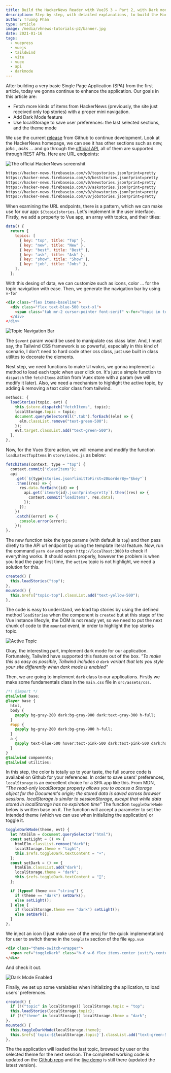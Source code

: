 ```yaml
---
title: Build the HackerNews Reader with VueJS 3 — Part 2, with Dark mode supported
description: Step by step, with detailed explanations, to build the HackerNews Reader using Vue 3, Vite 2, VueX 4 & Tailwind, with the implementation of dark mode.
author: Truong Phan
type: article
image: /media/vhnews-tutorials-p2/banner.jpg
date: 2021-01-16
tags:
  - vuepress
  - vuejs
  - taildwind
  - vite
  - vuex
  - api
  - darkmode
---
```

After building a very basic Single Page Application (SPA) from the first article, today we gonna continue to enhance the application. Our goals in this article are:

- Fetch more kinds of items from HackerNews (previously, the site just received only top stories) with a proper mini navigation.
- Add Dark Mode feature
- Use localStorage to save user preferences: the last selected sections, and the theme mode

We use the current [release](https://github.com/infantiablue/vhnews/releases/tag/0.1) from Github to continue development. Look at the HackerNews homepage, we can see it has other sections such as *new, jobs , asks ...* and go through the [official API](https://github.com/HackerNews/API), all of them are supported through REST APIs. Here are URL endpoints:

![The official HackerNews screenshit](../../.vuepress/public/media/vhnews-tutorials-p2/hnews_screenshot.png)

```html
https://hacker-news.firebaseio.com/v0/topstories.json?print=pretty
https://hacker-news.firebaseio.com/v0/beststories.json?print=pretty
https://hacker-news.firebaseio.com/v0/newstories.json?print=pretty
https://hacker-news.firebaseio.com/v0/askstories.json?print=pretty
https://hacker-news.firebaseio.com/v0/showstories.json?print=pretty
https://hacker-news.firebaseio.com/v0/jobstories.json?print=pretty
```

When examining the URL endpoints, there is a pattern, which we can make use for our app: `${topic}stories`. Let's implement in the user interface. Firstly, we add a property to Vue app, an array with topics, and their titles:

```javascript
data() {
  return {
    topics: [
      { key: "top", title: "Top" },
      { key: "new", title: "New" },
      { key: "best", title: "Best" },
      { key: "ask", title: "Ask" },
      { key: "show", title: "Show" },
      { key: "job", title: "Jobs" },
    ],
  };
```

With this desing of data, we can customize such as icons, color ... for the topic navigation with ease. Then, we generate the navigation bar by using `v-for`

```html
<div class="flex items-baseline">
  <div class="flex text-blue-500 text-xl">
    <span class="tab mr-2 cursor-pointer font-serif" v-for="topic in topics" :key="topic.key" @click="loadStories(topic.key, $event)>{{ topic.title }}</span>
  </div>
</div>
```

![Topic Navigation Bar](../../.vuepress/public/media/vhnews-tutorials-p2/nav_bar.png)

The `$event` param would be used to manipulate css class later. And, I must say, the Tailwind CSS framework is so powerful, especially in this kind of scenario, I don't need to hard code other css class, just use built in class utilites to decorate the elements.

Nest step, we need functions to make UI wokrs, we gonna implement a method to load each topic when user click on. It's just a simple function to `dispatch` the `fetchItems` action from Vuex store with a param (we will modify it later). Also, we need a mechanism to highlight the active topic, by adding & removing a text color class from tailwind.

```javascript
methods: {
  loadStories(topic, evt) {
    this.$store.dispatch("fetchItems", topic);
    localStorage.topic = topic;
    document.querySelectorAll(".tab").forEach((elm) => {
      elm.classList.remove("text-green-500");
    });
    evt.target.classList.add("text-green-500");
  },
},
```

Now, for the Vuex Store action, we will rename and modify the function `loadLatestTopItems` in `store/index.js` as below:

```javascript
fetchItems(context, type = "top") {
  context.commit("clearItems");
  api
    .get(`${type}stories.json?limitToFirst=20&orderBy="$key"`)
    .then((res) => {
      res.data.forEach((id) => {
        api.get(`item/${id}.json?print=pretty`).then((res) => {
          context.commit("loadItems", res.data);
        });
      });
    })
    .catch((error) => {
      console.error(error);
    });
},
```

The new function take the type params (with default is `top`) and then pass diretly to the API url endpoint by using the template literal feature. Now, run the command `yarn dev` and open `http://localhost:3000` to check if everything works. It should wokrs properly, however the problem is when you load the page first time, the `active` topic is not highlight, we need a solution for this.

```javascript
created() {
  this.loadStories("top");
},
mounted() {
  this.$refs["topic-top"].classList.add("text-yellow-500");
},
```

The code is easy to understand, we load top stories by using the defined method `loadStories` when the component is `created` but at this stage of the Vue instance lifecyle, the DOM is not ready yet, so we need to put the next chunk of code to the `mounted` event, in order to highlight the top stories topic.

![Active Topic](../../.vuepress/public/media/vhnews-tutorials-p2/topic-highlight.png)

Okay, the interesting part, implement dark mode for our application. Fortunately, Tailwind have supported this feature out of the box. *"To make this as easy as possible, Tailwind includes a `dark` variant that lets you style your site differently when dark mode is enabled"*

Then, we are going to implement `dark` class to our applications. Firstly we make some fundamentals class in the `main.css` file in `src/assets/css`.

```css
/*! @import */
@tailwind base;
@layer base {
  html,
  body {
    @apply bg-gray-200 dark:bg-gray-900 dark:text-gray-300 h-full;
  }
  #app {
    @apply bg-gray-200 dark:bg-gray-900 h-full;
  }
  a {
    @apply text-blue-500 hover:text-pink-500 dark:text-pink-500 dark:hover:text-indigo-500;
  }
}
@tailwind components;
@tailwind utilities;
```

In this step, the color is totally up to your taste, the full source code is availabel on Github for your references. In order to save users' preferences, `localStorage` is an execellent choice for a SPA app like this. From MDN, *"The read-only localStorage property allows you to access a Storage object for the Document's origin; the stored data is saved across browser sessions. localStorage is similar to sessionStorage, except that while data stored in localStorage has no expiration time"* The function `toggleDarkMode` below is written base on it. The function will accept a parameter to set the intended theme (which we can use when initializing the application) or toggle it.

```javascript
toggleDarkMode(theme, evt) {
  let htmlElm = document.querySelector("html");
  const setLight = () => {
    htmlElm.classList.remove("dark");
    localStorage.theme = "light";
    this.$refs.toggleDark.textContent = "☀️";
  };
  const setDark = () => {
    htmlElm.classList.add("dark");
    localStorage.theme = "dark";
    this.$refs.toggleDark.textContent = "🌙";
  };

  if (typeof theme === "string") {
    if (theme == "dark") setDark();
    else setLight();
  } else {
    if (localStorage.theme === "dark") setLight();
    else setDark();
  }
},
```

We inject an icon (I just make use of the emoj for the quick implementation) for user to switch theme in the `template` section of the file `App.vue`

```html
<div class="theme-switch-wrapper">
  <span ref="toggleDark" class="h-6 w-6 flex items-center justify-center cursor-pointer bg-blue-500 dark:bg-green-500 rounded-full" @click="toggleDarkMode">☀️</span>
</div>
```

And check it out.

![Dark Mode Enabled](../../.vuepress/public/media/vhnews-tutorials-p2/darkmode.png)

Finally, we set up some varaiables when initializing the apllication, to load users' preferences.

```javascript
created() {
  if (!("topic" in localStorage)) localStorage.topic = "top";
  this.loadStories(localStorage.topic);
  if (!("theme" in localStorage)) localStorage.theme = "dark";
},
mounted() {
  this.toggleDarkMode(localStorage.theme);
  this.$refs[`topic-${localStorage.topic}`].classList.add("text-green-500");
},
```

The the application will loaded the last topic, browsed by user or the selected theme for the next session. The completed working code is updated on the [Github repo](https://github.com/infantiablue/vhnews) and the [live demo](http://vhnews.netlify.app/) is still there (updated the latest version).
